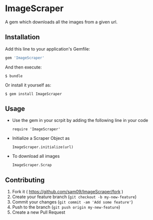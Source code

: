 # ImageScraper

A gem which downloads all the images from a given url.

## Installation

Add this line to your application's Gemfile:

```ruby
gem 'ImageScraper'
```

And then execute:

    $ bundle

Or install it yourself as:

    $ gem install ImageScraper

## Usage

* Use the gem in your scrpit by adding the following line in your code

     `require 'ImageScraper'`

* Initialize a Scraper Object as

    `ImageScraper.initialize(url)`

* To download all images

    `ImageScraper.Scrap`

## Contributing

1. Fork it ( https://github.com/sam09/ImageScraper/fork )
2. Create your feature branch (`git checkout -b my-new-feature`)
3. Commit your changes (`git commit -am 'Add some feature'`)
4. Push to the branch (`git push origin my-new-feature`)
5. Create a new Pull Request
